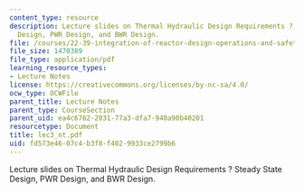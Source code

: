 ```yaml
---
content_type: resource
description: Lecture slides on Thermal Hydraulic Design Requirements ? Steady State
  Design, PWR Design, and BWR Design.
file: /courses/22-39-integration-of-reactor-design-operations-and-safety-fall-2006/fd573e4607c4b3f8f4029933ce2799b6_lec3_nt.pdf
file_size: 1470389
file_type: application/pdf
learning_resource_types:
- Lecture Notes
license: https://creativecommons.org/licenses/by-nc-sa/4.0/
ocw_type: OCWFile
parent_title: Lecture Notes
parent_type: CourseSection
parent_uid: ea4c6762-2031-77a3-dfa7-940a90b40201
resourcetype: Document
title: lec3_nt.pdf
uid: fd573e46-07c4-b3f8-f402-9933ce2799b6
---
```

Lecture slides on Thermal Hydraulic Design Requirements ? Steady State Design, PWR Design, and BWR Design.